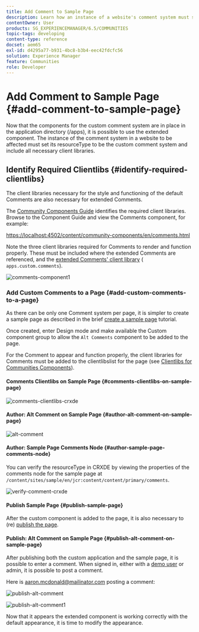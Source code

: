 ```yaml
---
title: Add Comment to Sample Page
description: Learn how an instance of a website's comment system must set its resourceType to be the custom comment system and include all necessary client libraries.
contentOwner: User
products: SG_EXPERIENCEMANAGER/6.5/COMMUNITIES
topic-tags: developing
content-type: reference
docset: aem65
exl-id: d4295a77-b931-4bc8-b3b4-eec42fdcfc56
solution: Experience Manager
feature: Communities
role: Developer
---
```

# Add Comment to Sample Page  {#add-comment-to-sample-page}

Now that the components for the custom comment system are in place in the application directory (/apps), it is possible to use the extended component. The instance of the comment system in a website to be affected must set its resourceType to be the custom comment system and include all necessary client libraries.

## Identify Required Clientlibs {#identify-required-clientlibs}

The client libraries necessary for the style and functioning of the default Comments are also necessary for extended Comments.

The [Community Components Guide](/help/communities/components-guide.md) identifies the required client libraries. Browse to the Component Guide and view the Comments component, for example:

[https://localhost:4502/content/community-components/en/comments.html](https://localhost:4502/content/community-components/en/comments.html)

Note the three client libraries required for Comments to render and function properly. These must be included where the extended Comments are referenced, and the [extended Comments' client library](/help/communities/extend-create-components.md#create-a-client-library-folder) ( `apps.custom.comments`).

![comments-component1](assets/comments-component1.png)

### Add Custom Comments to a Page {#add-custom-comments-to-a-page}

As there can be only one Comment system per page, it is simpler to create a sample page as described in the brief [create a sample page](/help/communities/create-sample-page.md) tutorial.

Once created, enter Design mode and make available the Custom component group to allow the `Alt Comments` component to be added to the page.

For the Comment to appear and function properly, the client libraries for Comments must be added to the clientlibslist for the page (see [Clientlibs for Communities Components](/help/communities/clientlibs.md)).

#### Comments Clientlibs on Sample Page {#comments-clientlibs-on-sample-page}

![comments-clientlibs-crxde](assets/comments-clientlibs-crxde.png)

#### Author: Alt Comment on Sample Page {#author-alt-comment-on-sample-page}

![alt-comment](assets/alt-comment.png)

#### Author: Sample Page Comments Node {#author-sample-page-comments-node}

You can verify the resourceType in CRXDE by viewing the properties of the comments node for the sample page at `/content/sites/sample/en/jcr:content/content/primary/comments`.

![verify-comment-crxde](assets/verify-comment-crxde.png)

#### Publish Sample Page {#publish-sample-page}

After the custom component is added to the page, it is also necessary to (re) [publish the page](/help/communities/sites-console.md#publishing-the-site).

#### Publish: Alt Comment on Sample Page {#publish-alt-comment-on-sample-page}

After publishing both the custom application and the sample page, it is possible to enter a comment. When signed in, either with a [demo user](/help/communities/tutorials.md#demo-users) or admin, it is possible to post a comment.

Here is aaron.mcdonald@mailinator.com posting a comment:

![publish-alt-comment](assets/publish-alt-comment.png) 

![publish-alt-comment1](assets/publish-alt-comment1.png)

Now that it appears the extended component is working correctly with the default appearance, it is time to modify the appearance.
